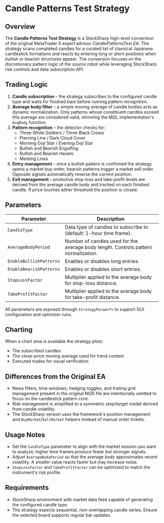 # Candle Patterns Test Strategy

## Overview

The **Candle Patterns Test Strategy** is a StockSharp high-level conversion of the original MetaTrader 5 expert advisor *CandlePatternsTest EA*. The strategy scans completed candles for a curated list of classical Japanese candlestick formations and reacts by entering long or short positions when bullish or bearish structures appear. The conversion focuses on the discretionary pattern logic of the source robot while leveraging StockSharp risk controls and data subscription API.

## Trading Logic

1. **Candle subscription** – the strategy subscribes to the configured candle type and waits for finished bars before running pattern recognition.
2. **Average body filter** – a simple moving average of candle bodies acts as dynamic normalization. Only patterns whose constituent candles exceed this average are considered valid, mirroring the MQL implementation's `AvgBody` function.
3. **Pattern recognition** – the detector checks for:
   - Three White Soldiers / Three Black Crows
   - Piercing Line / Dark Cloud Cover
   - Morning Doji Star / Evening Doji Star
   - Bullish and Bearish Engulfing
   - Bullish and Bearish Harami
   - Meeting Lines
4. **Entry management** – once a bullish pattern is confirmed the strategy opens a market buy order; bearish patterns trigger a market sell order. Opposite signals automatically reverse the current position.
5. **Exit management** – protective stop-loss and take-profit levels are derived from the average candle body and tracked on each finished candle. If price touches either threshold the position is closed.

## Parameters

| Parameter | Description |
|-----------|-------------|
| `CandleType` | Data type of candles to subscribe to (default: 1-hour time frame). |
| `AverageBodyPeriod` | Number of candles used for the average body length. Controls pattern normalization. |
| `EnableBullishPatterns` | Enables or disables long entries. |
| `EnableBearishPatterns` | Enables or disables short entries. |
| `StopLossFactor` | Multiplier applied to the average body for stop-loss distance. |
| `TakeProfitFactor` | Multiplier applied to the average body for take-profit distance. |

All parameters are exposed through `StrategyParam<T>` to support GUI configuration and optimizer runs.

## Charting

When a chart area is available the strategy plots:

- The subscribed candles
- The close-price moving average used for trend context
- Executed trades for visual verification

## Differences from the Original EA

- News filters, time windows, hedging toggles, and trailing grid management present in the original MQ5 file are intentionally omitted to focus on the candlestick pattern core.
- Risk management is simplified to a symmetric stop/target model derived from candle volatility.
- The StockSharp version uses the framework's position management and `BuyMarket`/`SellMarket` helpers instead of manual order tickets.

## Usage Notes

- Set the `CandleType` parameter to align with the market session you want to analyze; higher time frames produce fewer but stronger signals.
- Adjust `AverageBodyPeriod` so that the average body approximates recent volatility. A smaller value reacts faster but may increase noise.
- `StopLossFactor` and `TakeProfitFactor` can be optimized to match the instrument's risk profile.

## Requirements

- StockSharp environment with market data feed capable of generating the configured candle type.
- The strategy expects sequential, non-overlapping candle series. Ensure the selected board supports regular bar updates.
